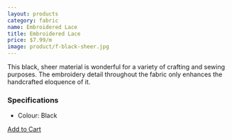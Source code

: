 ```yaml
---
layout: products
category: fabric
name: Embroidered Lace
title: Embroidered Lace
price: $7.99/m
image: product/f-black-sheer.jpg
---
```


This black, sheer material is wonderful for a variety of crafting and sewing purposes. The embroidery detail throughout the fabric only enhances the handcrafted eloquence of it.

### Specifications

- Colour: Black

<a class="btn-alt milli" href="{{site.baseurl}}/cart/">Add to Cart</a>